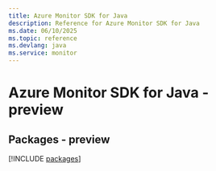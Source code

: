 ```yaml
---
title: Azure Monitor SDK for Java
description: Reference for Azure Monitor SDK for Java
ms.date: 06/10/2025
ms.topic: reference
ms.devlang: java
ms.service: monitor
---
```

# Azure Monitor SDK for Java - preview
## Packages - preview
[!INCLUDE [packages](monitor-index.md)]